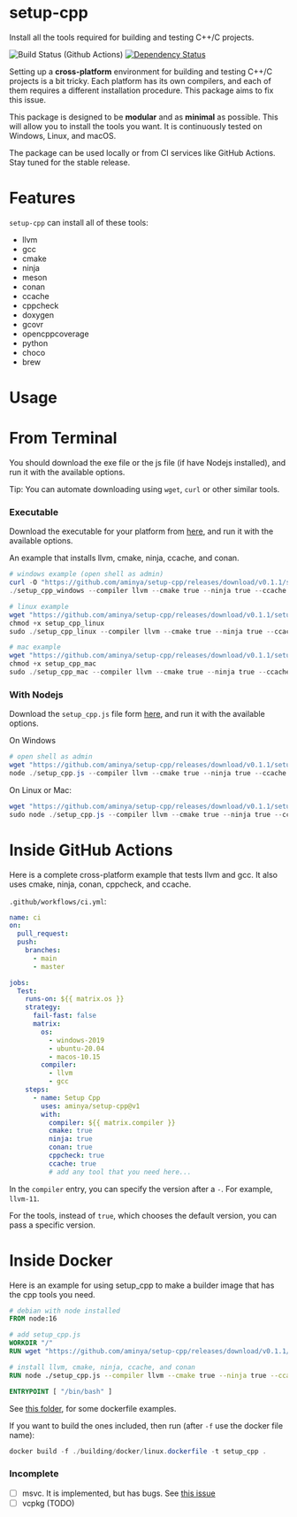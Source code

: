 # setup-cpp

Install all the tools required for building and testing C++/C projects.

![Build Status (Github Actions)](https://github.com/aminya/setup-cpp/workflows/CI/badge.svg)
[![Dependency Status](https://david-dm.org/aminya/setup-cpp.svg)](https://david-dm.org/aminya/setup-cpp)

Setting up a **cross-platform** environment for building and testing C++/C projects is a bit tricky. Each platform has its own compilers, and each of them requires a different installation procedure. This package aims to fix this issue.

This package is designed to be **modular** and as **minimal** as possible. This will allow you to install the tools you want. It is continuously tested on Windows, Linux, and macOS.

The package can be used locally or from CI services like GitHub Actions. Stay tuned for the stable release.

# Features

`setup-cpp` can install all of these tools:

- llvm
- gcc
- cmake
- ninja
- meson
- conan
- ccache
- cppcheck
- doxygen
- gcovr
- opencppcoverage
- python
- choco
- brew

# Usage

# From Terminal

You should download the exe file or the js file (if have Nodejs installed), and run it with the available options.

Tip: You can automate downloading using `wget`, `curl` or other similar tools.

### Executable

Download the executable for your platform from [here](https://github.com/aminya/setup-cpp/releases/tag/v0.1.1), and run it with the available options.

An example that installs llvm, cmake, ninja, ccache, and conan.

```ps1
# windows example (open shell as admin)
curl -O "https://github.com/aminya/setup-cpp/releases/download/v0.1.1/setup_cpp_windows.exe"
./setup_cpp_windows --compiler llvm --cmake true --ninja true --ccache true --conan "1.40.1"
```

```ps1
# linux example
wget "https://github.com/aminya/setup-cpp/releases/download/v0.1.1/setup_cpp_linux"
chmod +x setup_cpp_linux
sudo ./setup_cpp_linux --compiler llvm --cmake true --ninja true --ccache true --conan "1.40.1"
```

```ps1
# mac example
wget "https://github.com/aminya/setup-cpp/releases/download/v0.1.1/setup_mac_linux"
chmod +x setup_cpp_mac
sudo ./setup_cpp_mac --compiler llvm --cmake true --ninja true --ccache true --conan "1.40.1"
```

### With Nodejs

Download the `setup_cpp.js` file form [here](https://github.com/aminya/setup-cpp/releases/download/v0.1.1/setup_cpp.js), and run it with the available options.

On Windows

```ps1
# open shell as admin
wget "https://github.com/aminya/setup-cpp/releases/download/v0.1.1/setup_cpp_windows.exe"
node ./setup_cpp.js --compiler llvm --cmake true --ninja true --ccache true --conan "1.40.1"
```

On Linux or Mac:

```ps1
wget "https://github.com/aminya/setup-cpp/releases/download/v0.1.1/setup_cpp.js"
sudo node ./setup_cpp.js --compiler llvm --cmake true --ninja true --ccache true --conan "1.40.1"
```

# Inside GitHub Actions

Here is a complete cross-platform example that tests llvm and gcc. It also uses cmake, ninja, conan, cppcheck, and ccache.

`.github/workflows/ci.yml`:

```yaml
name: ci
on:
  pull_request:
  push:
    branches:
      - main
      - master

jobs:
  Test:
    runs-on: ${{ matrix.os }}
    strategy:
      fail-fast: false
      matrix:
        os:
          - windows-2019
          - ubuntu-20.04
          - macos-10.15
        compiler:
          - llvm
          - gcc
    steps:
      - name: Setup Cpp
        uses: aminya/setup-cpp@v1
        with:
          compiler: ${{ matrix.compiler }}
          cmake: true
          ninja: true
          conan: true
          cppcheck: true
          ccache: true
          # add any tool that you need here...
```

In the `compiler` entry, you can specify the version after a `-`. For example, `llvm-11`.

For the tools, instead of `true`, which chooses the default version, you can pass a specific version.

# Inside Docker

Here is an example for using setup_cpp to make a builder image that has the cpp tools you need.

```dockerfile
# debian with node installed
FROM node:16

# add setup_cpp.js
WORKDIR "/"
RUN wget "https://github.com/aminya/setup-cpp/releases/download/v0.1.1/setup_cpp.js"

# install llvm, cmake, ninja, ccache, and conan
RUN node ./setup_cpp.js --compiler llvm --cmake true --ninja true --ccache true --conan true

ENTRYPOINT [ "/bin/bash" ]
```

See [this folder](https://github.com/aminya/setup-cpp/tree/master/building/docker), for some dockerfile examples.

If you want to build the ones included, then run (after `-f` use the docker file name):

```ps1
docker build -f ./building/docker/linux.dockerfile -t setup_cpp .
```

### Incomplete

- [ ] msvc. It is implemented, but has bugs. See [this issue](https://github.com/aminya/cpp/issues/1)
- [ ] vcpkg (TODO)

